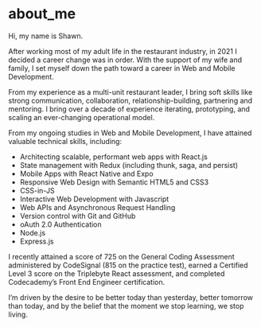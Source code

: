 # about_me

Hi, my name is Shawn.

After working most of my adult life in the restaurant industry, in 2021 I decided a career change was in order. With the support of my wife and family, I set myself down the path toward a career in Web and Mobile Development.

From my experience as a multi-unit restaurant leader, I bring soft skills like strong communication, collaboration, relationship-building, partnering and mentoring.  I bring over a decade of experience iterating, prototyping, and scaling an ever-changing operational model.

From my ongoing studies in Web and Mobile Development, I have attained valuable technical skills, including:

* Architecting scalable, performant web apps with React.js
* State management with Redux (including thunk, saga, and persist)
* Mobile Apps with React Native and Expo
* Responsive Web Design with Semantic HTML5 and CSS3
* CSS-in-JS
* Interactive Web Development with Javascript
* Web APIs and Asynchronous Request Handling
* Version control with Git and GitHub
* oAuth 2.0 Authentication
* Node.js
* Express.js


I recently attained a score of 725 on the General Coding Assessment administered by CodeSignal (815 on the practice test), earned a Certified Level 3 score on the Triplebyte React assessment, and completed Codecademy’s Front End Engineer certification.  

I’m driven by the desire to be better today than yesterday, better tomorrow than today, and by the belief that the moment we stop learning, we stop living.
